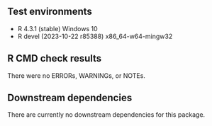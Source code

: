 ## Test environments
* R 4.3.1 (stable) Windows 10
* R devel (2023-10-22 r85388) x86_64-w64-mingw32

## R CMD check results
There were no ERRORs, WARNINGs, or NOTEs.

## Downstream dependencies
There are currently no downstream dependencies for this package.
